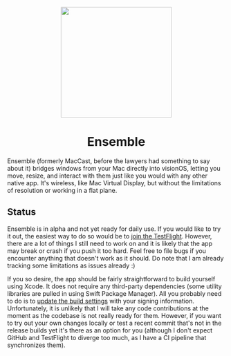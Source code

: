 <p align="center">
<img height="256" src="https://github.com/saagarjha/Ensemble/raw/main/macOS/Assets.xcassets/AppIcon.appiconset/icon_512x512%402x.png" />
</p>

<h1 align="center">Ensemble</h1>

Ensemble (formerly MacCast, before the lawyers had something to say about it) bridges windows from your Mac directly into visionOS, letting you move, resize, and interact with them just like you would with any other native app. It's wireless, like Mac Virtual Display, but without the limitations of resolution or working in a flat plane.

## Status

Ensemble is in alpha and not yet ready for daily use. If you would like to try it out, the easiest way to do so would be to [join the TestFlight](https://testflight.apple.com/join/Pq1HzHqe). However, there are a lot of things I still need to work on and it is likely that the app may break or crash if you push it too hard. Feel free to file bugs if you encounter anything that doesn't work as it should. Do note that I am already tracking some limitations as issues already :)

If you so desire, the app should be fairly straightforward to build yourself using Xcode. It does not require any third-party dependencies (some utility libraries are pulled in using Swift Package Manager). All you probably need to do is to [update the build settings](https://github.com/saagarjha/Ensemble/blob/main/Configs/Deployment.xcconfig) with your signing information. Unfortunately, it is unlikely that I will take any code contributions at the moment as the codebase is not really ready for them. However, if you want to try out your own changes locally or test a recent commit that's not in the release builds yet it's there as an option for you (although I don't expect GitHub and TestFlight to diverge too much, as I have a CI pipeline that synchronizes them).
